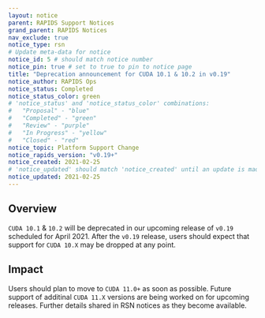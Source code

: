 ```yaml
---
layout: notice
parent: RAPIDS Support Notices
grand_parent: RAPIDS Notices
nav_exclude: true
notice_type: rsn
# Update meta-data for notice
notice_id: 5 # should match notice number
notice_pin: true # set to true to pin to notice page
title: "Deprecation announcement for CUDA 10.1 & 10.2 in v0.19"
notice_author: RAPIDS Ops
notice_status: Completed
notice_status_color: green
# 'notice_status' and 'notice_status_color' combinations:
#   "Proposal" - "blue"
#   "Completed" - "green"
#   "Review" - "purple"
#   "In Progress" - "yellow"
#   "Closed" - "red"
notice_topic: Platform Support Change
notice_rapids_version: "v0.19+"
notice_created: 2021-02-25
# 'notice_updated' should match 'notice_created' until an update is made
notice_updated: 2021-02-25
---
```


## Overview

`CUDA 10.1` & `10.2` will be deprecated in our upcoming release of `v0.19`
scheduled for April 2021. After the `v0.19` release, users should expect 
that support for `CUDA 10.X` may be dropped at any point.

## Impact

Users should plan to move to `CUDA 11.0+` as soon as possible. Future
support of additinal `CUDA 11.X` versions are being worked on for upcoming
releases. Further details shared in RSN notices as they become available.
